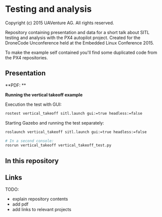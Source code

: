 # Testing and analysis #

Copyright (c) 2015 UAVenture AG. All rights reserved.

Repository containing presentation and data for a short talk about SITL testing and analysis with the PX4 autopilot project. Created for the DroneCode Unconference held at the Embedded Linux Conference 2015.

To make the example self contained you'll find some duplicated code from the PX4 repositories.

## Presentation ##

**PDF: **

**Running the vertical takeoff example**

Execution the test with GUI:

```bash
rostest vertical_takeoff sitl.launch gui:=true headless:=false

```

Starting Gazebo and running the test separately:

```bash
roslaunch vertical_takeoff sitl.launch gui:=true headless:=false

# In a second console:
rosrun vertical_takeoff vertical_takeoff_test.py
```

## In this repository ##

## Links ##


TODO:
- explain repository contents
- add pdf
- add links to relevant projects



